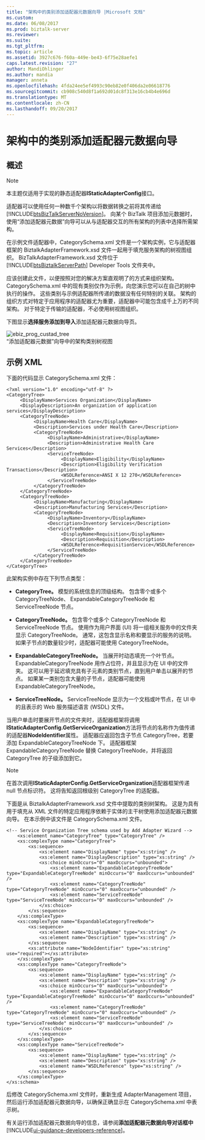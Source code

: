 ```yaml
---
title: "架构中的类别添加适配器元数据向导 |Microsoft 文档"
ms.custom: 
ms.date: 06/08/2017
ms.prod: biztalk-server
ms.reviewer: 
ms.suite: 
ms.tgt_pltfrm: 
ms.topic: article
ms.assetid: 3927c676-f60a-449e-be43-6f75e28aefe1
caps.latest.revision: "27"
author: MandiOhlinger
ms.author: mandia
manager: anneta
ms.openlocfilehash: 4fda24ee5ef4993c90eb82e0f406da2e06618776
ms.sourcegitcommit: cb908c540d8f1a692d01dc8f313e16cb4b4e696d
ms.translationtype: MT
ms.contentlocale: zh-CN
ms.lasthandoff: 09/20/2017
---
```

# <a name="schema-categories-in-the-add-adapter-metadata-wizard"></a>架构中的类别添加适配器元数据向导

## <a name="overview"></a>概述
> [!NOTE]
>  本主题仅适用于实现的静态适配器**IStaticAdapterConfig**接口。  
  
 适配器可以使用任何一种数千个架构以将数据转换之前将其传递给[!INCLUDE[btsBizTalkServerNoVersion](../includes/btsbiztalkservernoversion-md.md)]。 向某个 BizTalk 项目添加元数据时，使用“添加适配器元数据”向导可以从与适配器交互的所有架构的列表中选择所需架构。  
  
 在示例文件适配器中，CategorySchema.xml 文件是一个架构实例，它与适配器框架的 BiztalkAdapterFramework.xsd 文件一起用于填充服务架构的树视图组织。  BizTalkAdapterFramework.xsd 文件位于 [!INCLUDE[btsBiztalkServerPath](../includes/btsbiztalkserverpath-md.md)] Developer Tools 文件夹中。  
  
 应该创建此文件，以便按照对您的解决方案直观明了的方式来组织架构。 CategorySchema.xml 中的现有类别仅作为示例，向您演示您可以在自己的树中执行的操作。 这些类别与示例适配器所传递的数据没有任何特别的关联。 架构的组织方式对特定于应用程序的适配器尤为重要，适配器中可能包含成千上万的不同架构。 对于特定于传输的适配器，不必使用树视图组织。  
  
 下图显示**选择服务添加到导入**添加适配器元数据向导页。  
  
 ![](../core/media/ebiz-prog-custad-tree.gif "ebiz_prog_custad_tree")  
“添加适配器元数据”向导中的架构类别树视图  


## <a name="sample-xml"></a>示例 XML
  
 下面的代码显示 CategorySchema.xml 文件：  
  
```  
<?xml version="1.0" encoding="utf-8" ?>  
<CategoryTree>  
     <DisplayName>Services Organization</DisplayName>  
     <DisplayDescription>An organization of application services</DisplayDescription>  
     <CategoryTreeNode>  
          <DisplayName>Health Care</DisplayName>  
          <Description>Services under Health Care</Description>  
          <CategoryTreeNode>  
               <DisplayName>Administrative</DisplayName>  
               <Description>Administrative Health Care Services</Description>  
               <ServiceTreeNode>  
                    <DisplayName>Eligibility</DisplayName>  
                    <Description>Eligibility Verification Transactions</Description>  
                    <WSDLReference>ANSI X 12 270</WSDLReference>  
               </ServiceTreeNode>  
          </CategoryTreeNode>  
     </CategoryTreeNode>  
     <CategoryTreeNode>  
          <DisplayName>Manufacturing</DisplayName>  
          <Description>Manufacturing Services</Description>  
          <CategoryTreeNode>  
               <DisplayName>Inventory</DisplayName>  
               <Description>Inventory Services</Description>  
               <ServiceTreeNode>  
                    <DisplayName>Requisition</DisplayName>  
                    <Description>Requisition</Description>  
                    <WSDLReference>RequisitionService</WSDLReference>  
               </ServiceTreeNode>  
          </CategoryTreeNode>  
     </CategoryTreeNode>  
</CategoryTree>  
```  
  
 此架构实例中存在下列节点类型：  
  
-   **CategoryTree。** 模型的系统信息的顶级结构。 包含零个或多个 CategoryTreeNode、 ExpandableCategoryTreeNode 和 ServiceTreeNode 节点。  
  
-   **CategoryTreeNode。** 包含零个或多个 CategoryTreeNode 和 ServiceTreeNode 节点。 使用作为用户界面 (UI) 将一组相关服务中的文件夹显示 CategoryTreeNode。 通常，这包含显示名称和要显示的服务的说明。 如果子节点的数量较少时，适配器可能使用 CategoryTreeNode。  
  
-   **ExpandableCategoryTreeNode。** 当展开时动态填充一个叶节点。 ExpandableCategoryTreeNode 用作占位符，并且显示为在 UI 中的文件夹。 这可以用于延迟填充具有子元素的类别节点，直到用户单击以展开的节点。 如果某一类别包含大量的子节点，适配器可能使用 ExpandableCategoryTreeNode。  
  
-   **ServiceTreeNode。** ServiceTreeNode 显示为一个文档或叶节点，在 UI 中的且表示的 Web 服务描述语言 (WSDL) 文件。  
  
 当用户单击时要展开节点的文件夹时，适配器框架将调用**IStaticAdapterConfig.GetServiceOrganization**方法将节点的名称作为值传递的适配器**NodeIdentifier**属性。 适配器应返回包含子节点 CategoryTree，若要添加 ExpandableCategoryTreeNode 下。 适配器框架 ExpandableCategoryTreeNode 替换 CategoryTreeNode，并将返回 CategoryTree 的子级添加到它。  
  
> [!NOTE]
>  在首次调用**IStaticAdapterConfig.GetServiceOrganization**适配器框架传递 null 节点标识符。 这将告知返回根级别 CategoryTree 的适配器。  
  
 下面是从 BiztalkAdapterFramework.xsd 文件中提取的类别树架构。 这是为具有用于填充从 XML 文件的特定应用程序依赖于实体的主干树使用添加适配器元数据向导。 在本示例中该文件是 CategorySchema.xml 文件。  
  
```  
<!-- Service Organization Tree schema used by Add Adapter Wizard -->  
    <xs:element name="CategoryTree" type="CategoryTree" />  
    <xs:complexType name="CategoryTree">  
        <xs:sequence>  
            <xs:element name="DisplayName" type="xs:string" />  
            <xs:element name="DisplayDescription" type="xs:string" />  
            <xs:choice minOccurs="0" maxOccurs="unbounded">  
                <xs:element name="ExpandableCategoryTreeNode" type="ExpandableCategoryTreeNode" minOccurs="0" maxOccurs="unbounded" />  
                <xs:element name="CategoryTreeNode" type="CategoryTreeNode" minOccurs="0" maxOccurs="unbounded" />  
                <xs:element name="ServiceTreeNode" type="ServiceTreeNode" minOccurs="0" maxOccurs="unbounded" />  
            </xs:choice>  
        </xs:sequence>  
    </xs:complexType>  
    <xs:complexType name="ExpandableCategoryTreeNode">  
        <xs:sequence>  
            <xs:element name="DisplayName" type="xs:string" />  
            <xs:element name="Description" type="xs:string" />  
        </xs:sequence>  
        <xs:attribute name="NodeIdentifier" type="xs:string" use="required"></xs:attribute>  
    </xs:complexType>  
    <xs:complexType name="CategoryTreeNode">  
        <xs:sequence>  
            <xs:element name="DisplayName" type="xs:string" />  
            <xs:element name="Description" type="xs:string" />  
            <xs:choice minOccurs="0" maxOccurs="unbounded">  
                <xs:element name="ExpandableCategoryTreeNode" type="ExpandableCategoryTreeNode" minOccurs="0" maxOccurs="unbounded" />  
                <xs:element name="CategoryTreeNode" type="CategoryTreeNode" minOccurs="0" maxOccurs="unbounded" />  
                <xs:element name="ServiceTreeNode" type="ServiceTreeNode" minOccurs="0" maxOccurs="unbounded" />  
            </xs:choice>  
        </xs:sequence>  
    </xs:complexType>  
    <xs:complexType name="ServiceTreeNode">  
        <xs:sequence>  
            <xs:element name="DisplayName" type="xs:string" />  
            <xs:element name="Description" type="xs:string" />  
            <xs:element name="WSDLReference" type="xs:string" />  
        </xs:sequence>  
    </xs:complexType>  
</xs:schema>  
```  
  
 后修改 CategorySchema.xml 文件时，重新生成 AdapterManagement 项目，然后运行添加适配器元数据向导，以确保正确显示在 CategorySchema.xml 中表示树。  
  
 有关运行添加适配器元数据向导的信息，请参阅**添加适配器元数据向导对话框中** [!INCLUDE[ui-guidance-developers-reference](../includes/ui-guidance-developers-reference.md)]。